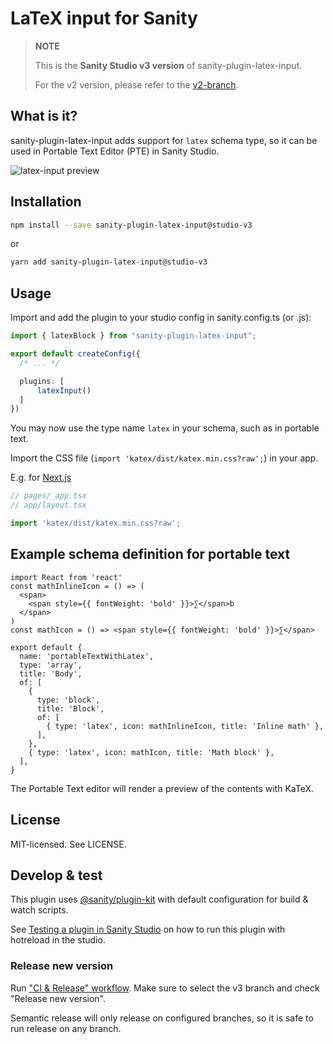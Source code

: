 # LaTeX input for Sanity

> **NOTE**
>
> This is the **Sanity Studio v3 version** of sanity-plugin-latex-input.
>
> For the v2 version, please refer to the [v2-branch](https://github.com/sanity-io/latex-input).

## What is it?

sanity-plugin-latex-input adds support for `latex` schema type, so it can be used in Portable Text Editor (PTE) in Sanity Studio.

![latex-input preview](assets/latex-input.png)

## Installation

```sh
npm install --save sanity-plugin-latex-input@studio-v3
```

or

```sh
yarn add sanity-plugin-latex-input@studio-v3
```

## Usage


Import and add the plugin to your studio config in sanity.config.ts (or .js):

```ts
import { latexBlock } from "sanity-plugin-latex-input";

export default createConfig({
  /* ... */

  plugins: [
      latexInput()
  ]
})
```

You may now use the type name `latex` in your schema, such as in portable text.

Import the CSS file (`import 'katex/dist/katex.min.css?raw';`) in your app.

E.g. for [Next.js](https://nextjs.org)

```ts
// pages/_app.tsx
// app/layout.tsx

import 'katex/dist/katex.min.css?raw';
```

## Example schema definition for portable text

```
import React from 'react'
const mathInlineIcon = () => (
  <span>
    <span style={{ fontWeight: 'bold' }}>∑</span>b
  </span>
)
const mathIcon = () => <span style={{ fontWeight: 'bold' }}>∑</span>

export default {
  name: 'portableTextWithLatex',
  type: 'array',
  title: 'Body',
  of: [
    {
      type: 'block',
      title: 'Block',
      of: [
        { type: 'latex', icon: mathInlineIcon, title: 'Inline math' },
      ],
    },
    { type: 'latex', icon: mathIcon, title: 'Math block' },
  ],
}
```

The Portable Text editor will render a preview of the contents with KaTeX.

## License

MIT-licensed. See LICENSE.

## Develop & test

This plugin uses [@sanity/plugin-kit](https://github.com/sanity-io/plugin-kit)
with default configuration for build & watch scripts.

See [Testing a plugin in Sanity Studio](https://github.com/sanity-io/plugin-kit#testing-a-plugin-in-sanity-studio)
on how to run this plugin with hotreload in the studio.

### Release new version

Run ["CI & Release" workflow](https://github.com/sanity-io/latex-input/actions/workflows/main.yml).
Make sure to select the v3 branch and check "Release new version".

Semantic release will only release on configured branches, so it is safe to run release on any branch.
